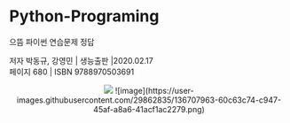# Python-Programing
으뜸 파이썬 연습문제 정답

저자 박동규, 강영민 | 생능출판 |2020.02.17  
페이지 680 | ISBN 9788970503691
<p align="center"><img src="https://user-images.githubusercontent.com/29862835/136707963-60c63c74-c947-45af-a8a6-41acf1ac2279.png">
![image](https://user-images.githubusercontent.com/29862835/136707963-60c63c74-c947-45af-a8a6-41acf1ac2279.png)
</p>

